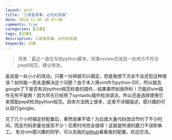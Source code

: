 ```yaml
---
layout: post
title: "工欲善其事，必先利其器"
date: 2014-11-05 16:07:00
comments: true
categories: [记事]
tags: [记事]
description: 工欲善其事，必先利其器
keywords: 记事
---
```


> 背景：最近一直在写些python脚本，同事review完发现一处地方不符合pep8规范，建议修改。


虽说是一处小小的改动，只要一分钟就可以搞定。但是我想下次会不会还犯这种错误？如何能一劳永逸解决这个问题？由于本人用vim作为python IDE，所以就去google了下是否有对python规范检查的插件，结果果然如我所料！万能的vim插件无所不能啊！因为早先已经用了syntastic插件检测语法，所以还是选择使用它来搭配pep8检测python规范。具体方法网上很多，这里不详细描述，感兴趣的可以自行google。

花了几个小时搞定好配置后，果然效果不错！为后面大量代码改动节约了不少时间，而且代码质量也提高不少！花费时间完全值得！这就是所谓的磨刀不误砍柴工。
有对vim感兴趣的同学，可以去我的[github](https://github.com/TimBao/dotvim)看看我的配置。欢迎交流。
